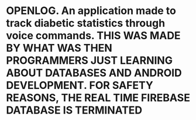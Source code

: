 # OPENLOG. An application made to track diabetic statistics through voice commands. THIS WAS MADE BY WHAT WAS THEN PROGRAMMERS JUST LEARNING ABOUT DATABASES AND ANDROID DEVELOPMENT. FOR SAFETY REASONS, THE REAL TIME FIREBASE DATABASE IS TERMINATED
